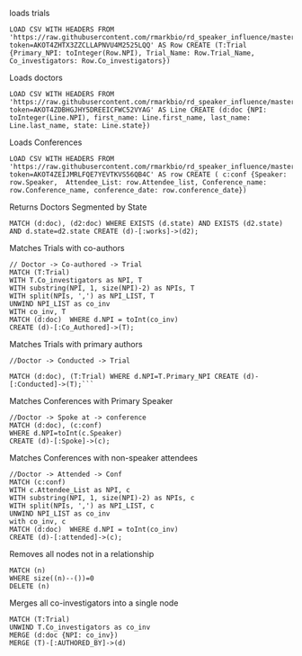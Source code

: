 loads trials


```
LOAD CSV WITH HEADERS FROM 'https://raw.githubusercontent.com/rmarkbio/rd_speaker_influence/master/Tidy_Clinical_Trials.csv?token=AKOT4ZHTX3ZZCLLAPNVU4M2525LQQ' AS Row CREATE (T:Trial {Primary_NPI: toInteger(Row.NPI), Trial_Name: Row.Trial_Name, Co_investigators: Row.Co_investigators})
```

Loads doctors
```
LOAD CSV WITH HEADERS FROM 'https://raw.githubusercontent.com/rmarkbio/rd_speaker_influence/master/Doctor_data.csv?token=AKOT4ZDBHGJHY5DREEICFWC52VYAG' AS Line CREATE (d:doc {NPI: toInteger(Line.NPI), first_name: Line.first_name, last_name: Line.last_name, state: Line.state})
```

Loads Conferences
```
LOAD CSV WITH HEADERS FROM 'https://raw.githubusercontent.com/rmarkbio/rd_speaker_influence/master/Tidy_Data/Tidy_Conference.csv?token=AKOT4ZEIJMRLFQE7YEVTKVS56QB4C' AS row CREATE ( c:conf {Speaker: row.Speaker,  Attendee_List: row.Attendee_list, Conference_name: row.Conference_name, conference_date: row.conference_date})
```
Returns Doctors Segmented by State


```
MATCH (d:doc), (d2:doc) WHERE EXISTS (d.state) AND EXISTS (d2.state) AND d.state=d2.state CREATE (d)-[:works]->(d2);
```


Matches Trials with co-authors


```
// Doctor -> Co-authored -> Trial 
MATCH (T:Trial)
WITH T.Co_investigators as NPI, T
WITH substring(NPI, 1, size(NPI)-2) as NPIs, T
WITH split(NPIs, ',') as NPI_LIST, T
UNWIND NPI_LIST as co_inv
WITH co_inv, T
MATCH (d:doc)  WHERE d.NPI = toInt(co_inv)
CREATE (d)-[:Co_Authored]->(T);
```

Matches Trials with primary authors


```
//Doctor -> Conducted -> Trial

MATCH (d:doc), (T:Trial) WHERE d.NPI=T.Primary_NPI CREATE (d)-[:Conducted]->(T);```
```

Matches Conferences with Primary Speaker

```
//Doctor -> Spoke at -> conference
MATCH (d:doc), (c:conf)
WHERE d.NPI=toInt(c.Speaker)
CREATE (d)-[:Spoke]->(c);
```

Matches Conferences with non-speaker attendees 

```
//Doctor -> Attended -> Conf
MATCH (c:conf)
WITH c.Attendee_List as NPI, c
WITH substring(NPI, 1, size(NPI)-2) as NPIs, c
WITH split(NPIs, ',') as NPI_LIST, c
UNWIND NPI_LIST as co_inv
with co_inv, c
MATCH (d:doc)  WHERE d.NPI = toInt(co_inv)
CREATE (d)-[:attended]->(c);
```
Removes all nodes not in a relationship


```
MATCH (n)
WHERE size((n)--())=0
DELETE (n)
```


Merges all co-investigators into a single node

```
MATCH (T:Trial)
UNWIND T.Co_investigators as co_inv
MERGE (d:doc {NPI: co_inv})
MERGE (T)-[:AUTHORED_BY]->(d)
```

